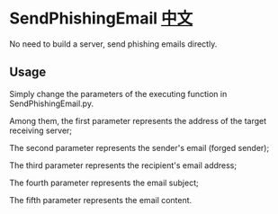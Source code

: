 # SendPhishingEmail  [中文](https://github.com/UnknownU0/SendPhishingEmail/blob/main/README.md)
No need to build a server, send phishing emails directly.

## Usage
Simply change the parameters of the executing function in SendPhishingEmail.py.

Among them, the first parameter represents the address of the target receiving server;

The second parameter represents the sender's email (forged sender);

The third parameter represents the recipient's email address;

The fourth parameter represents the email subject;

The fifth parameter represents the email content.

